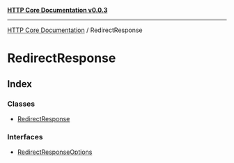 [**HTTP Core Documentation v0.0.3**](../README.md)

***

[HTTP Core Documentation](../modules.md) / RedirectResponse

# RedirectResponse

## Index

### Classes

- [RedirectResponse](classes/RedirectResponse.md)

### Interfaces

- [RedirectResponseOptions](interfaces/RedirectResponseOptions.md)
